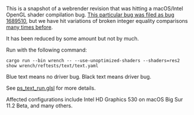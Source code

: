 This is a snapshot of a webrender revision that was hitting a macOS/Intel OpenGL shader compilation bug. [This particular bug was filed as bug 1689510](https://bugzilla.mozilla.org/show_bug.cgi?id=1689510), but we have hit variations of broken integer equality comparisons [many times before](https://github.com/servo/webrender/wiki/Driver-issues#2864---mac-glsl-compiler-bug-with-integer-comparisons).

It has been reduced by some amount but not by much.

Run with the following command:

```
cargo run --bin wrench -- --use-unoptimized-shaders --shaders=res2 show wrench/reftests/text/text.yaml
```

Blue text means no driver bug.
Black text means driver bug.

See [ps_text_run.glsl](./res2/ps_text_run.glsl) for more details.

Affected configurations include Intel HD Graphics 530 on macOS Big Sur 11.2 Beta, and many others.
